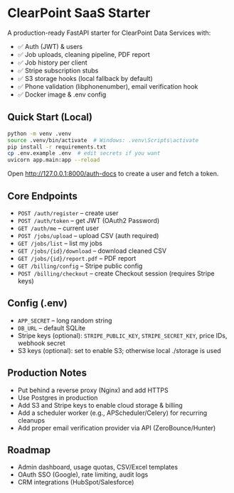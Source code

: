 # ClearPoint SaaS Starter

A production-ready FastAPI starter for ClearPoint Data Services with:
- ✅ Auth (JWT) & users
- ✅ Job uploads, cleaning pipeline, PDF report
- ✅ Job history per client
- ✅ Stripe subscription stubs
- ✅ S3 storage hooks (local fallback by default)
- ✅ Phone validation (libphonenumber), email verification hook
- ✅ Docker image & .env config

## Quick Start (Local)
```bash
python -m venv .venv
source .venv/bin/activate  # Windows: .venv\Scripts\activate
pip install -r requirements.txt
cp .env.example .env  # edit secrets if you want
uvicorn app.main:app --reload
```
Open http://127.0.0.1:8000/auth-docs to create a user and fetch a token.

## Core Endpoints
- `POST /auth/register` – create user
- `POST /auth/token` – get JWT (OAuth2 Password)
- `GET /auth/me` – current user
- `POST /jobs/upload` – upload CSV (auth required)
- `GET /jobs/list` – list my jobs
- `GET /jobs/{id}/download` – download cleaned CSV
- `GET /jobs/{id}/report.pdf` – PDF report
- `GET /billing/config` – Stripe public config
- `POST /billing/checkout` – create Checkout session (requires Stripe keys)

## Config (.env)
- `APP_SECRET` – long random string
- `DB_URL` – default SQLite
- Stripe keys (optional): `STRIPE_PUBLIC_KEY`, `STRIPE_SECRET_KEY`, price IDs, webhook secret
- S3 keys (optional): set to enable S3; otherwise local ./storage is used

## Production Notes
- Put behind a reverse proxy (Nginx) and add HTTPS
- Use Postgres in production
- Add S3 and Stripe keys to enable cloud storage & billing
- Add a scheduler worker (e.g., APScheduler/Celery) for recurring cleanups
- Add proper email verification provider via API (ZeroBounce/Hunter)

## Roadmap
- Admin dashboard, usage quotas, CSV/Excel templates
- OAuth SSO (Google), rate limiting, audit logs
- CRM integrations (HubSpot/Salesforce)
